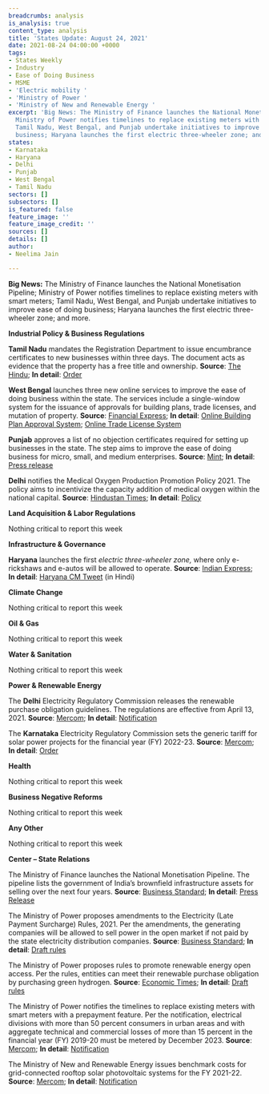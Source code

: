 ```yaml
---
breadcrumbs: analysis
is_analysis: true
content_type: analysis
title: 'States Update: August 24, 2021'
date: 2021-08-24 04:00:00 +0000
tags:
- States Weekly
- Industry
- Ease of Doing Business
- MSME
- 'Electric mobility '
- 'Ministry of Power '
- 'Ministry of New and Renewable Energy '
excerpt: 'Big News: The Ministry of Finance launches the National Monetisation Pipeline;
  Ministry of Power notifies timelines to replace existing meters with smart meters;
  Tamil Nadu, West Bengal, and Punjab undertake initiatives to improve ease of doing
  business; Haryana launches the first electric three-wheeler zone; and more.'
states:
- Karnataka
- Haryana
- Delhi
- Punjab
- West Bengal
- Tamil Nadu
sectors: []
subsectors: []
is_featured: false
feature_image: ''
feature_image_credit: ''
sources: []
details: []
author:
- Neelima Jain

---
```

**Big News:** The Ministry of Finance launches the National Monetisation Pipeline; Ministry of Power notifies timelines to replace existing meters with smart meters; Tamil Nadu, West Bengal, and Punjab undertake initiatives to improve ease of doing business; Haryana launches the first electric three-wheeler zone; and more.

**Industrial Policy & Business Regulations**

**Tamil Nadu** mandates the Registration Department to issue encumbrance certificates to new businesses within three days. The document acts as evidence that the property has a free title and ownership. **Source**: [The Hindu](https://www.thehindu.com/news/national/tamil-nadu/tamil-nadu-government-services-made-business-friendly/article36026101.ece); **In detail**: [Order](https://cms.tn.gov.in/sites/default/files/go/ind_e_197_2021.pdf)

**West Bengal** launches three new online services to improve the ease of doing business within the state. The services include a single-window system for the issuance of approvals for building plans, trade licenses, and mutation of property. **Source**: [Financial Express](https://www.financialexpress.com/economy/ease-of-doing-business-west-bengal-rolls-out-three-new-online-services/2312117/); **In detail**: [Online Building Plan Approval System](https://obpsudma.wb.gov.in/); [Online Trade License System](https://www.wburbanservices.gov.in/page/cms/trade_license_about_service_71746e)

**Punjab** approves a list of no objection certificates required for setting up businesses in the state. The step aims to improve the ease of doing business for micro, small, and medium enterprises. **Source**: [Mint](https://www.livemint.com/news/india/punjab-updates-list-of-nocs-required-to-set-up-a-factory-in-the-state-check-details-11629166634342.html); **In detail**: [Press release](http://diprpunjab.gov.in/?q=content/capt-amarinder-led-punjab-cabinet-approves-list-nocs-msmes-boost-ease-business)

**Delhi** notifies the Medical Oxygen Production Promotion Policy 2021. The policy aims to incentivize the capacity addition of medical oxygen within the national capital. **Source**: [Hindustan Times](https://www.hindustantimes.com/cities/delhi-news/delhi-notifies-policy-to-incentivise-medical-oxygen-production-transportation-101629469685876.html); **In detail**: [Policy](https://egazette.nic.in/WriteReadData/2021/229173.pdf)

**Land Acquisition & Labor Regulations**

Nothing critical to report this week

**Infrastructure & Governance**

**Haryana** launches the first _electric three-wheeler zone,_ where only e-rickshaws and e-autos will be allowed to operate. **Source**: [Indian Express](https://indianexpress.com/article/cities/delhi/haryana-cm-launches-gurgaons-first-electric-three-wheeler-zone-7456547/); **In detail**: [Haryana CM Tweet](https://twitter.com/mlkhattar/status/1427188098329317380?s=20) (in Hindi)

**Climate Change**

Nothing critical to report this week

**Oil & Gas**

Nothing critical to report this week

**Water & Sanitation**

Nothing critical to report this week

**Power & Renewable Energy**

The **Delhi** Electricity Regulatory Commission releases the renewable purchase obligation guidelines. The regulations are effective from April 13, 2021. **Source**: [Mercom](https://mercomindia.com/delhi-regulatory-commission-renewable-guidelines/); **In detail**: [Notification](http://www.derc.gov.in/sites/default/files/DERC%20RPO%20and%20REC%20Framework%20implementation%202021.pdf)

The **Karnataka** Electricity Regulatory Commission sets the generic tariff for solar power projects for the financial year (FY) 2022-23. **Source**: [Mercom](https://mercomindia.com/generic-tariff-rooftop-solar-10-kw-increased-%e2%82%b94-02-kwh-karnataka/); **In detail**: [Order](https://karunadu.karnataka.gov.in/kerc/Tariff%20Order%202021/Determination%20of%20Tariff%20in%20respect%20of%20Solar%20Power%20Projects%20including%20SRTPV%20for%20FY%2022%20to%20FY23.pdf)

**Health**

Nothing critical to report this week

**Business Negative Reforms**

Nothing critical to report this week

**Any Other**

Nothing critical to report this week

**Center – State Relations**

The Ministry of Finance launches the National Monetisation Pipeline. The pipeline lists the government of India’s brownfield infrastructure assets for selling over the next four years. **Source**: [Business Standard](https://www.business-standard.com/article/economy-policy/fm-announces-plan-to-monetise-assets-realise-rs-6-trillion-till-2024-25-121082300923_1.html); **In detail**: [Press Release](https://pib.gov.in/PressReleseDetail.aspx?PRID=1748297)

The Ministry of Power proposes amendments to the Electricity (Late Payment Surcharge) Rules, 2021. Per the amendments, the generating companies will be allowed to sell power in the open market if not paid by the state electricity distribution companies. **Source**: [Business Standard](https://www.business-standard.com/article/economy-policy/gencos-to-be-allowed-to-sell-power-in-open-market-if-not-paid-by-discoms-121081900906_1.html); **In detail**: [Draft rules](https://powermin.gov.in/sites/default/files/webform/notices/Seeking_comments_on_Draft_Electricity_Late_Payment_Surcharge_Amendment_Rules_2021.pdf)

The Ministry of Power proposes rules to promote renewable energy open access. Per the rules, entities can meet their renewable purchase obligation by purchasing green hydrogen. **Source**: [Economic Times](https://energy.economictimes.indiatimes.com/news/renewable/green-hydrogen-purchase-to-count-as-rpo-power-ministry-draft-rules/85389411); **In detail**: [Draft rules](https://powermin.gov.in/sites/default/files/webform/notices/Seeking_comments_on_Draft_Electricity_Promoting_renewable_energy_through_Green_Energy_Open_Access%20_Rules_2021.pdf)

The Ministry of Power notifies the timelines to replace existing meters with smart meters with a prepayment feature. Per the notification, electrical divisions with more than 50 percent consumers in urban areas and with aggregate technical and commercial losses of more than 15 percent in the financial year (FY) 2019-20 must be metered by December 2023. **Source**: [Mercom](https://mercomindia.com/power-ministry-smart-meters-notification/); **In detail**: [Notification](https://egazette.nic.in/WriteReadData/2021/229126.pdf)

The Ministry of New and Renewable Energy issues benchmark costs for grid-connected rooftop solar photovoltaic systems for the FY 2021-22. **Source**: [Mercom](https://mercomindia.com/mnre-benchmark-costs-rooftop-solar-fy-2022/); **In detail**: [Notification](https://mnre.gov.in/img/documents/uploads/file_f-1629353920466.pdf)